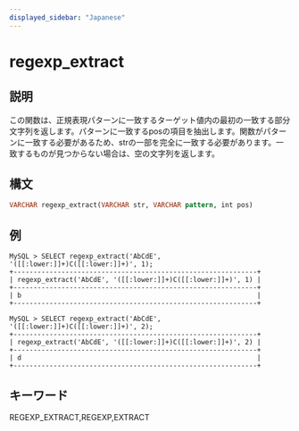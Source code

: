 ```yaml
---
displayed_sidebar: "Japanese"
---
```


# regexp_extract

## 説明

この関数は、正規表現パターンに一致するターゲット値内の最初の一致する部分文字列を返します。パターンに一致するposの項目を抽出します。関数がパターンに一致する必要があるため、strの一部を完全に一致する必要があります。一致するものが見つからない場合は、空の文字列を返します。

## 構文

```Haskell
VARCHAR regexp_extract(VARCHAR str, VARCHAR pattern, int pos)
```

## 例

```Plain Text
MySQL > SELECT regexp_extract('AbCdE', '([[:lower:]]+)C([[:lower:]]+)', 1);
+-------------------------------------------------------------+
| regexp_extract('AbCdE', '([[:lower:]]+)C([[:lower:]]+)', 1) |
+-------------------------------------------------------------+
| b                                                           |
+-------------------------------------------------------------+

MySQL > SELECT regexp_extract('AbCdE', '([[:lower:]]+)C([[:lower:]]+)', 2);
+-------------------------------------------------------------+
| regexp_extract('AbCdE', '([[:lower:]]+)C([[:lower:]]+)', 2) |
+-------------------------------------------------------------+
| d                                                           |
+-------------------------------------------------------------+
```

## キーワード

REGEXP_EXTRACT,REGEXP,EXTRACT
